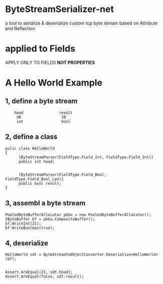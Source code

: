 # ByteStreamSerializer-net
a tool to serialize &amp; deserialize custom tcp byte stream based on Attribute and Reflection

# applied to Fields 
  APPLY ONLY TO FIELDS **NOT PROPERTIES**



# A Hello World Example


## 1, define a byte stream
        head                result    
         4B                  1B
         int                 bool   
## 2, define a class
~~~
pulic class HelloWorld
{    
      [ByteStreamParser(FieldType.Field_Int, FieldType.Field_Int)]
      public int head;


      [ByteStreamParser(FieldType.Field_Bool, FieldType.Field_Bool_Len)]
      public bool result;
}
~~~
  
  
## 3, assembl a  byte stream
~~~
PooledByteBufferAllocator pbba = new PooledByteBufferAllocator();
IByteBuffer bf = pbba.CompositeBuffer();
bf.WriteInt(21);
bf.WriteBoolean(true);
~~~

## 4, deserialize
~~~
HelloWorld sdt = ByteStreamToObjectConverter.Deserialize<HelloWorld>(bf);


Assert.AreEqual(21, sdt.head);
Assert.AreEqual(false, sdt.result);
~~~
  
